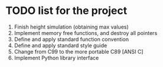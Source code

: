 ﻿# TODO list for the project
1. Finish height simulation (obtaining max values)
2. Implement memory free functions, and destroy all pointers
3. Define and apply standard function convention
4. Define and apply standard style guide
5. Change from C99 to the more portable C89 [ANSI C]
6. Implement Python library interface
